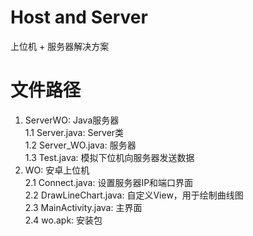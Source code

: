 # Host and Server
上位机 + 服务器解决方案

# 文件路径
  1. ServerWO: Java服务器<br>
     1.1 Server.java: Server类<br>
     1.2 Server_WO.java: 服务器<br>
     1.3 Test.java: 模拟下位机向服务器发送数据<br>
  2. WO: 安卓上位机<br>
     2.1 Connect.java: 设置服务器IP和端口界面<br>
     2.2 DrawLineChart.java: 自定义View，用于绘制曲线图<br>
     2.3 MainActivity.java: 主界面<br>
     2.4 wo.apk: 安装包<br>
